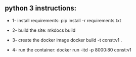 ## python 3 instructions:

* 1- install requirements:
pip install -r requirements.txt

* 2- build the site:
mkdocs build

* 3- create the docker image
docker build -t const:v1 .

* 4- run the container:
docker run -itd -p 8000:80 const:v1
